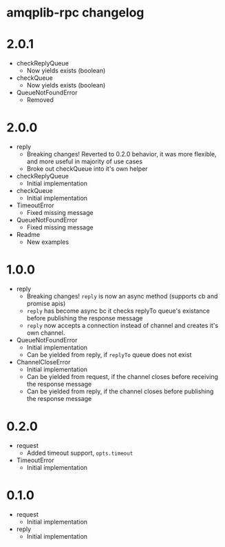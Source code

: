 # amqplib-rpc changelog

# 2.0.1
* checkReplyQueue
  * Now yields exists (boolean)
* checkQueue
  * Now yields exists (boolean)
* QueueNotFoundError
  * Removed

# 2.0.0
* reply
  * Breaking changes! Reverted to 0.2.0 behavior, it was more flexible, and more useful in majority of use cases
  * Broke out checkQueue into it's own helper
* checkReplyQueue
  * Initial implementation
* checkQueue
  * Initial implementation
* TimeoutError
  * Fixed missing message
* QueueNotFoundError
  * Fixed missing message
* Readme
  * New examples

# 1.0.0
* reply
  * Breaking changes! `reply` is now an async method (supports cb and promise apis)
  * `reply` has become async bc it checks replyTo queue's existance before publishing the response message
  * `reply` now accepts a connection instead of channel and creates it's own channel.
* QueueNotFoundError
  * Initial implementation
  * Can be yielded from reply, if `replyTo` queue does not exist
* ChannelCloseError
  * Initial implementation
  * Can be yielded from request, if the channel closes before receiving the response message
  * Can be yielded from reply, if the channel closes before publishing the response message

# 0.2.0
* request
  * Added timeout support, `opts.timeout`
* TimeoutError
  * Initial implementation

# 0.1.0
* request
  * Initial implementation
* reply
  * Initial implementation
